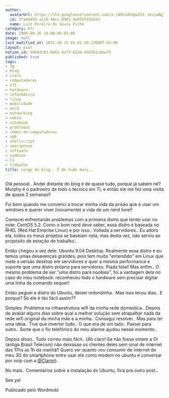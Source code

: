 ```yaml
---
author:
  avatarUrl: https://lh3.googleusercontent.com/a-/AOh14GhpwZVI-JevyaNgTdlrOT6YN20cI6V9Kxtq38Ij8AQ=s100
  id: 3fa6445d-a13d-40cc-8901-4a9f6f654d3d
  name: Luiz Pereira de Souza Filho
category: Etc
date: 2009-09-26 18:00:00-03:00
image: null
last_modified_at: 2023-10-15 01:01:20.226007-03:00
layout: post
notion_id: 9d84dc83-6483-4a73-82a4-d9b561cbbe75
published: true
tags:
- 3g
- blog
- claro
- computadores
- e71
- hardware
- informática
- linux
- mobilidade
- nerd
- networking
- nokia
- notebook
- problemas
- redes-de-computadores
- s60
- shellscript
- smartphone
- software
- symbian
- ti
- trabalho
title: Longe do blog.. E de tudo mais..
---
```


Olá pessoal.. Andei distante do blog e de quase tudo, porque já sabem né? Murphy é o padroeiro de todo o técnico em TI, e então ele me fez uma visita de quase 2 semanas!!

Foi bem quando me convenci a trocar minha vida da prisão que é usar um windows e querer viver (novamente) a vida de um nerd livre!!

Comecei enfrentando problemas com a primeira distro que tentei usar no note: CentOS 5.2. Como o bom nerd deve saber, essa distro é baseada no RHEL (Red Hat Emprise Linux) e por isso.. Voltada a servidores.. Eu adoro ela, todos os meus projetos se baseiam nela, mas desta vez, não serviu ao proposito de estação de trabalho..

Então chegou a vez dele: Ubuntu 9.04 Desktop. Realmente essa distro e eu temos umas desavenças grandes, pois tem muito "entendido" em Linux que mete a versão desktop em servidores e quer a mesma performance e suporte que uma distro própria para servidores. Piada total! Mas enfim.. O mesmo problema de ser "uma distro para noobies", foi a vantagem dela no caso do meu notebook: reconheceu todo o hardware sem precisar digitar uma linha de comando sequer!

Então peguei a distro do Ubuntu, deixei redondinha.. Mas isso levou dias.. E porque? Se ele é tão fácil assim??

Simples: Problema na infraestrutura wifi da minha rede domestica.. Depois de avaliar alguns dias sobre qual a melhor solução sem atrapalhar nada da rede wifi original da minha mãe e a minha.. Consegui resolver.. Mas para ter uma ideia.. Tive que inverter tudo.. O que era de um lado.. Passei para outro.. Sorte que o fio telefônico do meu alarme ajudou nesse momento..

Depois disso.. Tudo correu mais fácil.. (Ah claro! Se não fosse ontem a OI (antiga Brasil Telecom) não deixasse os clientes deles sem sinal de internet das 17hs as 1h da manhã!! Quero ver quanto vou consumir de internet do meu 3G do smartphone entre usar ele como modem no ubuntu e conversar por voip com a [@Clarini](http://twitter.com/Clarini)).

No mais.. Comentários sobre a instalação do Ubuntu, fica pra outro post..

See ya!

Publicado pelo Wordmobi
